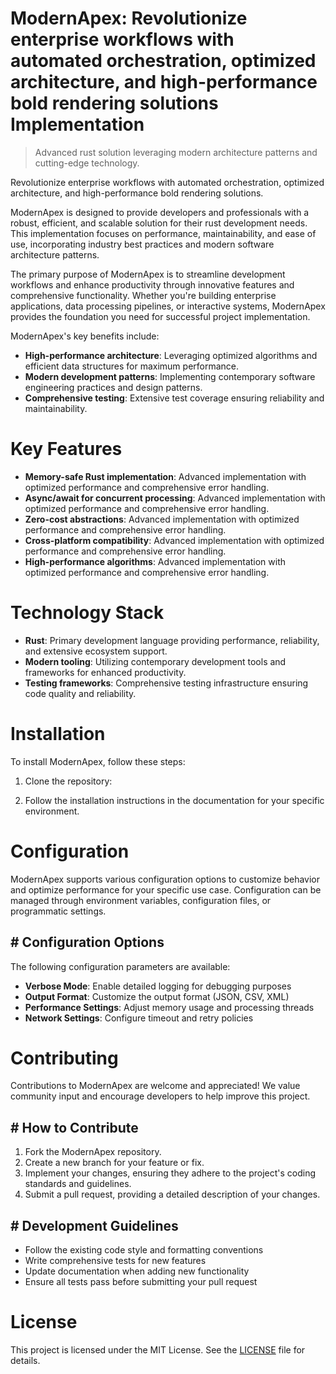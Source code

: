 <!-- fallback_ModernApex_20250802203055_48507 -->

# ModernApex: Revolutionize enterprise workflows with automated orchestration, optimized architecture, and high-performance bold rendering solutions Implementation
> Advanced rust solution leveraging modern architecture patterns and cutting-edge technology.

Revolutionize enterprise workflows with automated orchestration, optimized architecture, and high-performance bold rendering solutions.

ModernApex is designed to provide developers and professionals with a robust, efficient, and scalable solution for their rust development needs. This implementation focuses on performance, maintainability, and ease of use, incorporating industry best practices and modern software architecture patterns.

The primary purpose of ModernApex is to streamline development workflows and enhance productivity through innovative features and comprehensive functionality. Whether you're building enterprise applications, data processing pipelines, or interactive systems, ModernApex provides the foundation you need for successful project implementation.

ModernApex's key benefits include:

* **High-performance architecture**: Leveraging optimized algorithms and efficient data structures for maximum performance.
* **Modern development patterns**: Implementing contemporary software engineering practices and design patterns.
* **Comprehensive testing**: Extensive test coverage ensuring reliability and maintainability.

# Key Features

* **Memory-safe Rust implementation**: Advanced implementation with optimized performance and comprehensive error handling.
* **Async/await for concurrent processing**: Advanced implementation with optimized performance and comprehensive error handling.
* **Zero-cost abstractions**: Advanced implementation with optimized performance and comprehensive error handling.
* **Cross-platform compatibility**: Advanced implementation with optimized performance and comprehensive error handling.
* **High-performance algorithms**: Advanced implementation with optimized performance and comprehensive error handling.

# Technology Stack

* **Rust**: Primary development language providing performance, reliability, and extensive ecosystem support.
* **Modern tooling**: Utilizing contemporary development tools and frameworks for enhanced productivity.
* **Testing frameworks**: Comprehensive testing infrastructure ensuring code quality and reliability.

# Installation

To install ModernApex, follow these steps:

1. Clone the repository:


2. Follow the installation instructions in the documentation for your specific environment.

# Configuration

ModernApex supports various configuration options to customize behavior and optimize performance for your specific use case. Configuration can be managed through environment variables, configuration files, or programmatic settings.

## # Configuration Options

The following configuration parameters are available:

* **Verbose Mode**: Enable detailed logging for debugging purposes
* **Output Format**: Customize the output format (JSON, CSV, XML)
* **Performance Settings**: Adjust memory usage and processing threads
* **Network Settings**: Configure timeout and retry policies

# Contributing

Contributions to ModernApex are welcome and appreciated! We value community input and encourage developers to help improve this project.

## # How to Contribute

1. Fork the ModernApex repository.
2. Create a new branch for your feature or fix.
3. Implement your changes, ensuring they adhere to the project's coding standards and guidelines.
4. Submit a pull request, providing a detailed description of your changes.

## # Development Guidelines

* Follow the existing code style and formatting conventions
* Write comprehensive tests for new features
* Update documentation when adding new functionality
* Ensure all tests pass before submitting your pull request

# License

This project is licensed under the MIT License. See the [LICENSE](https://github.com/ludo53/ModernApex/blob/main/LICENSE) file for details.

